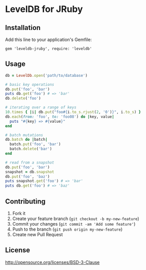 # LevelDB for JRuby

## Installation

Add this line to your application's Gemfile:

    gem 'leveldb-jruby', require: 'leveldb'

## Usage

```ruby
db = LevelDb.open('path/to/database')

# basic key operations
db.put('foo', 'bar')
puts db.get('foo') # => 'bar'
db.delete('foo')

# iterating over a range of keys
10.times { |i| db.put("foo#{i.to_s.rjust(2, '0')}", i.to_s) }
db.each(from: 'foo', to: 'foo08') do |key, value|
  puts "#{key} => #{value}"
end

# batch mutations
db.batch do |batch|
  batch.put('foo', 'bar')
  batch.delete('bar')
end

# read from a snapshot
db.put('foo', 'bar')
snapshot = db.snapshot
db.put('foo', 'baz')
puts snapshot.get('foo') # => 'bar'
puts db.get('foo') # => 'baz'
```

## Contributing

1. Fork it
2. Create your feature branch (`git checkout -b my-new-feature`)
3. Commit your changes (`git commit -am 'Add some feature'`)
4. Push to the branch (`git push origin my-new-feature`)
5. Create new Pull Request

## License

http://opensource.org/licenses/BSD-3-Clause